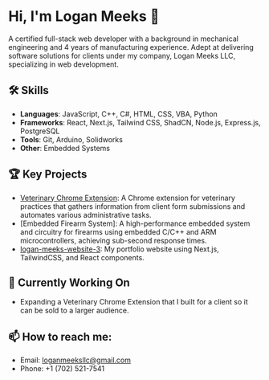 # Hi, I'm Logan Meeks 👋
A certified full-stack web developer with a background in mechanical engineering and 4 years of manufacturing experience. Adept at delivering software solutions for clients under my company, Logan Meeks LLC, specializing in web development.

## 🛠️ Skills
- **Languages**: JavaScript, C++, C#, HTML, CSS, VBA, Python
- **Frameworks**: React, Next.js, Tailwind CSS, ShadCN, Node.js, Express.js, PostgreSQL
- **Tools**: Git, Arduino, Solidworks
- **Other**: Embedded Systems

## 🏆 Key Projects
- [Veterinary Chrome Extension](https://github.com/meeksdev/autofill-extension): A Chrome extension for veterinary practices that gathers information from client form submissions and automates various administrative tasks.
- [Embedded Firearm System]: A high-performance embedded system and circuitry for firearms using embedded C/C++ and ARM microcontrollers, achieving sub-second response times.
- [logan-meeks-website-3](https://github.com/meeksdev/logan-meeks-website-3): My portfolio website using Next.js, TailwindCSS, and React components.

## 🔭 Currently Working On
- Expanding a Veterinary Chrome Extension that I built for a client so it can be sold to a larger audience.

## 📫 How to reach me:
- Email: [loganmeeksllc@gmail.com](mailto:loganmeeksllc@gmail.com)
- Phone: +1 (702) 521-7541

